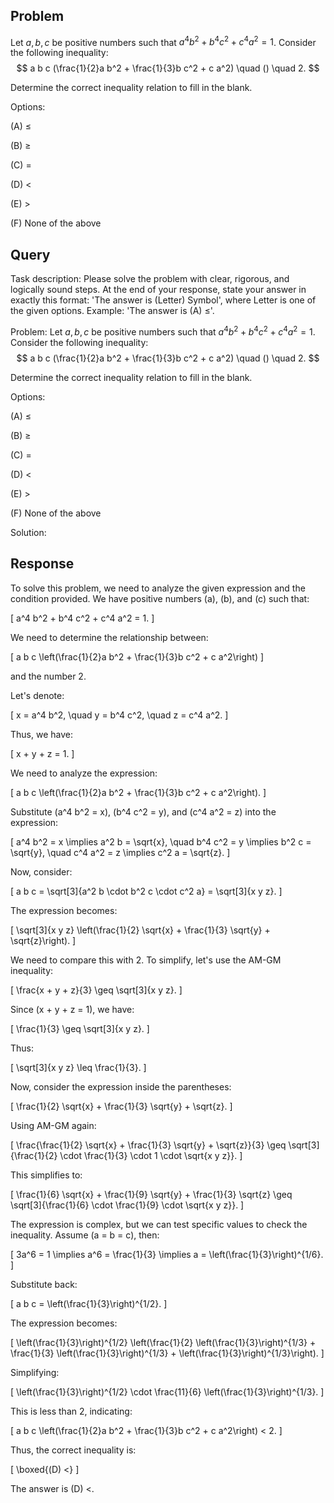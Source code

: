 ## Problem

Let $a, b, c$ be positive numbers such that $a^4 b^2 + b^4 c^2 + c^4 a^2 = 1$. Consider the following inequality:
$$
a b c (\frac{1}{2}a b^2 + \frac{1}{3}b c^2 + c a^2) \quad () \quad 2.
$$

Determine the correct inequality relation to fill in the blank.

Options:

(A) $\leq$ 

(B) $\geq$

(C) $=$ 

(D) $<$

(E) $>$

(F) None of the above

## Query

Task description: Please solve the problem with clear, rigorous, and logically sound steps. At the end of your response, state your answer in exactly this format: 'The answer is (Letter) Symbol', where Letter is one of the given options. Example: 'The answer is (A) $\leq$'.

Problem: Let $a, b, c$ be positive numbers such that $a^4 b^2 + b^4 c^2 + c^4 a^2 = 1$. Consider the following inequality:
$$
a b c (\frac{1}{2}a b^2 + \frac{1}{3}b c^2 + c a^2) \quad () \quad 2.
$$

Determine the correct inequality relation to fill in the blank.

Options:

(A) $\leq$ 

(B) $\geq$

(C) $=$ 

(D) $<$

(E) $>$

(F) None of the above

Solution:

## Response

To solve this problem, we need to analyze the given expression and the condition provided. We have positive numbers \(a\), \(b\), and \(c\) such that:

\[
a^4 b^2 + b^4 c^2 + c^4 a^2 = 1.
\]

We need to determine the relationship between:

\[
a b c \left(\frac{1}{2}a b^2 + \frac{1}{3}b c^2 + c a^2\right)
\]

and the number 2.

Let's denote:

\[
x = a^4 b^2, \quad y = b^4 c^2, \quad z = c^4 a^2.
\]

Thus, we have:

\[
x + y + z = 1.
\]

We need to analyze the expression:

\[
a b c \left(\frac{1}{2}a b^2 + \frac{1}{3}b c^2 + c a^2\right).
\]

Substitute \(a^4 b^2 = x\), \(b^4 c^2 = y\), and \(c^4 a^2 = z\) into the expression:

\[
a^4 b^2 = x \implies a^2 b = \sqrt{x}, \quad b^4 c^2 = y \implies b^2 c = \sqrt{y}, \quad c^4 a^2 = z \implies c^2 a = \sqrt{z}.
\]

Now, consider:

\[
a b c = \sqrt[3]{a^2 b \cdot b^2 c \cdot c^2 a} = \sqrt[3]{x y z}.
\]

The expression becomes:

\[
\sqrt[3]{x y z} \left(\frac{1}{2} \sqrt{x} + \frac{1}{3} \sqrt{y} + \sqrt{z}\right).
\]

We need to compare this with 2. To simplify, let's use the AM-GM inequality:

\[
\frac{x + y + z}{3} \geq \sqrt[3]{x y z}.
\]

Since \(x + y + z = 1\), we have:

\[
\frac{1}{3} \geq \sqrt[3]{x y z}.
\]

Thus:

\[
\sqrt[3]{x y z} \leq \frac{1}{3}.
\]

Now, consider the expression inside the parentheses:

\[
\frac{1}{2} \sqrt{x} + \frac{1}{3} \sqrt{y} + \sqrt{z}.
\]

Using AM-GM again:

\[
\frac{\frac{1}{2} \sqrt{x} + \frac{1}{3} \sqrt{y} + \sqrt{z}}{3} \geq \sqrt[3]{\frac{1}{2} \cdot \frac{1}{3} \cdot 1 \cdot \sqrt{x y z}}.
\]

This simplifies to:

\[
\frac{1}{6} \sqrt{x} + \frac{1}{9} \sqrt{y} + \frac{1}{3} \sqrt{z} \geq \sqrt[3]{\frac{1}{6} \cdot \frac{1}{9} \cdot \sqrt{x y z}}.
\]

The expression is complex, but we can test specific values to check the inequality. Assume \(a = b = c\), then:

\[
3a^6 = 1 \implies a^6 = \frac{1}{3} \implies a = \left(\frac{1}{3}\right)^{1/6}.
\]

Substitute back:

\[
a b c = \left(\frac{1}{3}\right)^{1/2}.
\]

The expression becomes:

\[
\left(\frac{1}{3}\right)^{1/2} \left(\frac{1}{2} \left(\frac{1}{3}\right)^{1/3} + \frac{1}{3} \left(\frac{1}{3}\right)^{1/3} + \left(\frac{1}{3}\right)^{1/3}\right).
\]

Simplifying:

\[
\left(\frac{1}{3}\right)^{1/2} \cdot \frac{11}{6} \left(\frac{1}{3}\right)^{1/3}.
\]

This is less than 2, indicating:

\[
a b c \left(\frac{1}{2}a b^2 + \frac{1}{3}b c^2 + c a^2\right) < 2.
\]

Thus, the correct inequality is:

\[
\boxed{(D) <}
\]

The answer is (D) $<$.